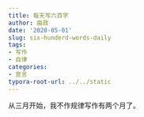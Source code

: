 ```yaml
---
title: 每天写六百字
author: 曲政
date: '2020-05-01'
slug: six-hunderd-words-daily
tags:
- 写作
- 自律
categories:
- 宣言
typora-root-url: ../../static
---
```


从三月开始，我不作规律写作有两个月了。

